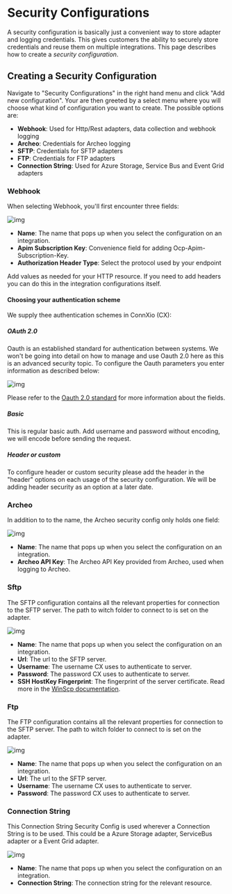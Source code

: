 # Security Configurations

A security configuration is basically just a convenient way to store adapter and logging credentials. This gives customers the ability to securely store credentials and reuse them on multiple integrations. This page describes how to create a *security configuration*.

## Creating a Security Configuration

Navigate to "Security Configurations" in the right hand menu and click "Add new configuration". Your are then greeted by a select menu where you will choose what kind of configuration you want to create. The possible options are:

- **Webhook**: Used for Http/Rest adapters, data collection and webhook logging
- **Archeo**: Credentials for Archeo logging
- **SFTP**: Credentials for SFTP adapters
- **FTP**: Credentials for FTP adapters
- **Connection String**: Used for Azure Storage, Service Bus and Event Grid adapters

### Webhook

When selecting Webhook, you'll first encounter three fields:

![img](https://cmhpictsa.blob.core.windows.net/pictures/Security%20Config%20Webhook%20new.png?sv=2020-08-04&st=2022-01-10T14%3A32%3A13Z&se=2040-01-01T00%3A01%3A00Z&sr=b&sp=r&sig=v5VaXN7LSq6WVqJqkBmbUqjcEKM9XRdgkKK4WoQOm2o%3D)

- **Name**: The name that pops up when you select the configuration on an integration.
- **Apim Subscription Key**: Convenience field for adding Ocp-Apim-Subscription-Key.
- **Authorization Header Type**: Select the protocol used by your endpoint

Add values as needed for your HTTP resource. If you need to add headers you can do this in the integration configurations itself.

#### Choosing your authentication scheme

We supply thee authentication schemes in ConnXio (CX):

##### OAuth 2.0

Oauth is an established standard for authentication between systems. We won't be going into detail on how to manage and use Oauth 2.0 here as this is an advanced security topic. To configure the Oauth parameters you enter information as described below:

![img](https://cmhpictsa.blob.core.windows.net/pictures/Security%20Configurations%20Oauth.PNG?sv=2020-04-08&st=2021-11-03T13%3A42%3A44Z&se=2040-11-04T13%3A42%3A00Z&sr=b&sp=r&sig=Cln%2F5X9WHVc6nJ169pDqQMVpLyQWtxLcMZ7LsyFmMv4%3D)

Please refer to the [Oauth 2.0 standard](https://oauth.net/2/) for more information about the fields.

##### Basic

This is regular basic auth. Add username and password without encoding, we will encode before sending the request.

##### Header or custom

To configure header or custom security please add the header in the "header" options on each usage of the security configuration. We will be adding header security as an option at a later date.

### Archeo

In addition to to the name, the Archeo security config only holds one field:

![img](https://cmhpictsa.blob.core.windows.net/pictures/Security%20Config%20Archeo%20new.png?sv=2020-08-04&st=2022-01-11T06%3A00%3A26Z&se=2040-01-12T06%3A00%3A00Z&sr=b&sp=r&sig=X4DV4KWjDr9tiFDvU%2FAk0ufKZBbYXuVEtteIA1jHDPA%3D)

- **Name**: The name that pops up when you select the configuration on an integration.
- **Archeo API Key**: The Archeo API Key provided from Archeo, used when logging to Archeo.

### Sftp

The SFTP configuration contains all the relevant properties for connection to the SFTP server. The path to witch folder to connect to is set on the adapter.

![img](https://cmhpictsa.blob.core.windows.net/pictures/Security%20Config%20SFTP%20new.png?sv=2020-08-04&st=2022-01-11T06%3A04%3A36Z&se=2040-01-12T06%3A04%3A00Z&sr=b&sp=r&sig=E8O5GDIFeCd4QgS0aH2BLDSXpM5c1lbDIsFm2AQIjqE%3D)

- **Name**: The name that pops up when you select the configuration on an integration.
- **Url**: The url to the SFTP server.
- **Username**: The username CX uses to authenticate to server.
- **Password**: The password CX uses to authenticate to server.
- **SSH HostKey Fingerprint**: The fingerprint of the server certificate. Read more in the [WinScp documentation](https://winscp.net/eng/docs/faq_hostkey).

### Ftp

The FTP configuration contains all the relevant properties for connection to the SFTP server. The path to witch folder to connect to is set on the adapter.

![img](https://cmhpictsa.blob.core.windows.net/pictures/Security%20Config%20FTP%20new.png?sv=2020-08-04&st=2022-01-11T06%3A08%3A04Z&se=2040-01-12T06%3A08%3A00Z&sr=b&sp=r&sig=DJaxv0KMulGnCJV%2FHYncM2%2FDWP4czaaL5pIjf7MTtsQ%3D)

- **Name**: The name that pops up when you select the configuration on an integration.
- **Url**: The url to the SFTP server.
- **Username**: The username CX uses to authenticate to server.
- **Password**: The password CX uses to authenticate to server.

### Connection String

This Connection String Security Config is used wherever a Connection String is to be used. This could be a Azure Storage adapter, ServiceBus adapter or a Event Grid adapter.

![img](https://cmhpictsa.blob.core.windows.net/pictures/Security%20Config%20ConnectionString%20new.png?sv=2020-08-04&st=2022-01-11T06%3A13%3A12Z&se=2040-01-12T06%3A13%3A00Z&sr=b&sp=r&sig=L9jXdUxCrf01GPSdzEvWg28cUXm5tgRp4AVX9z2hJcU%3D)

- **Name**: The name that pops up when you select the configuration on an integration.
- **Connection String**: The connection string for the relevant resource.
